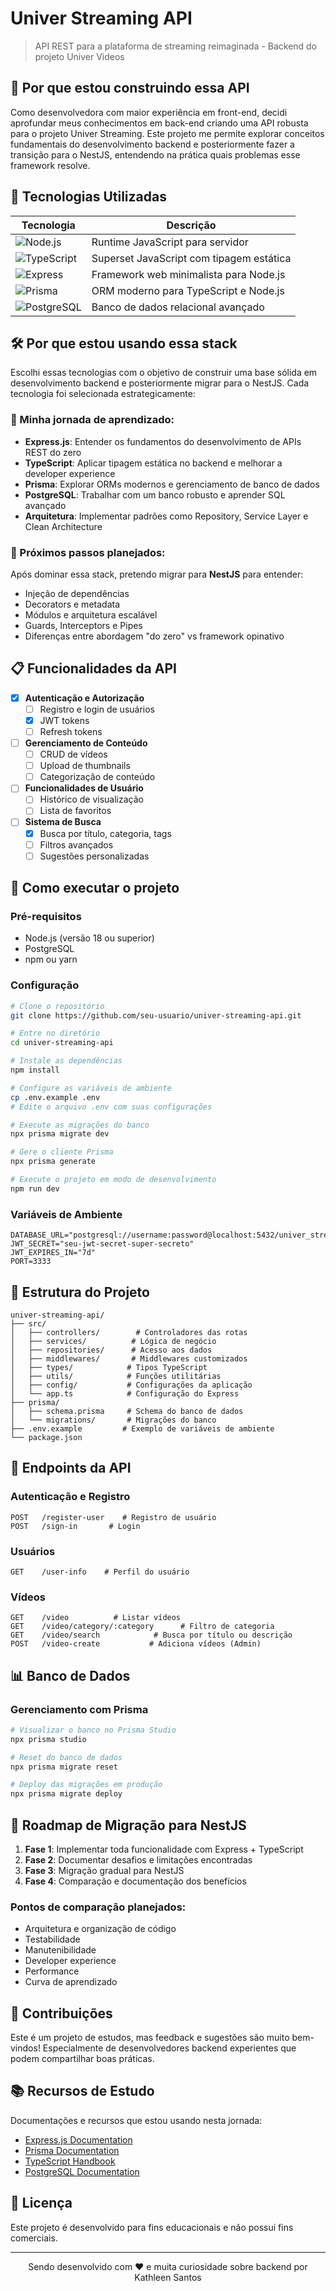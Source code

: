 # Univer Streaming API

> API REST para a plataforma de streaming reimaginada - Backend do projeto Univer Videos

## 🎯 Por que estou construindo essa API

Como desenvolvedora com maior experiência em front-end, decidi aprofundar meus conhecimentos em back-end criando uma API robusta para o projeto Univer Streaming. Este projeto me permite explorar conceitos fundamentais do desenvolvimento backend e posteriormente fazer a transição para o NestJS, entendendo na prática quais problemas esse framework resolve.

## 🚀 Tecnologias Utilizadas

<div align="center">

| Tecnologia | Descrição |
|------------|-----------|
| ![Node.js](https://img.shields.io/badge/Node.js-43853D?style=for-the-badge&logo=node.js&logoColor=white) | Runtime JavaScript para servidor |
| ![TypeScript](https://img.shields.io/badge/TypeScript-007ACC?style=for-the-badge&logo=typescript&logoColor=white) | Superset JavaScript com tipagem estática |
| ![Express](https://img.shields.io/badge/Express.js-404D59?style=for-the-badge&logo=express) | Framework web minimalista para Node.js |
| ![Prisma](https://img.shields.io/badge/Prisma-3982CE?style=for-the-badge&logo=Prisma&logoColor=white) | ORM moderno para TypeScript e Node.js |
| ![PostgreSQL](https://img.shields.io/badge/PostgreSQL-316192?style=for-the-badge&logo=postgresql&logoColor=white) | Banco de dados relacional avançado |

</div>

## 🛠️ Por que estou usando essa stack

Escolhi essas tecnologias com o objetivo de construir uma base sólida em desenvolvimento backend e posteriormente migrar para o NestJS. Cada tecnologia foi selecionada estrategicamente:

### 🎯 Minha jornada de aprendizado:

- **Express.js**: Entender os fundamentos do desenvolvimento de APIs REST do zero
- **TypeScript**: Aplicar tipagem estática no backend e melhorar a developer experience
- **Prisma**: Explorar ORMs modernos e gerenciamento de banco de dados
- **PostgreSQL**: Trabalhar com um banco robusto e aprender SQL avançado
- **Arquitetura**: Implementar padrões como Repository, Service Layer e Clean Architecture

### 🔄 Próximos passos planejados:

Após dominar essa stack, pretendo migrar para **NestJS** para entender:
- Injeção de dependências
- Decorators e metadata
- Módulos e arquitetura escalável
- Guards, Interceptors e Pipes
- Diferenças entre abordagem "do zero" vs framework opinativo

## 📋 Funcionalidades da API

- [x] **Autenticação e Autorização**
  - [ ] Registro e login de usuários
  - [x] JWT tokens
  - [ ] Refresh tokens
  
- [ ] **Gerenciamento de Conteúdo**
  - [ ] CRUD de vídeos
  - [ ] Upload de thumbnails
  - [ ] Categorização de conteúdo
  
- [ ] **Funcionalidades de Usuário**
  - [ ] Histórico de visualização
  - [ ] Lista de favoritos
  
- [ ] **Sistema de Busca**
  - [x] Busca por título, categoria, tags
  - [ ] Filtros avançados
  - [ ] Sugestões personalizadas

## 🚦 Como executar o projeto

### Pré-requisitos
- Node.js (versão 18 ou superior)
- PostgreSQL
- npm ou yarn

### Configuração

```bash
# Clone o repositório
git clone https://github.com/seu-usuario/univer-streaming-api.git

# Entre no diretório
cd univer-streaming-api

# Instale as dependências
npm install

# Configure as variáveis de ambiente
cp .env.example .env
# Edite o arquivo .env com suas configurações

# Execute as migrações do banco
npx prisma migrate dev

# Gere o cliente Prisma
npx prisma generate

# Execute o projeto em modo de desenvolvimento
npm run dev
```

### Variáveis de Ambiente

```env
DATABASE_URL="postgresql://username:password@localhost:5432/univer_streaming"
JWT_SECRET="seu-jwt-secret-super-secreto"
JWT_EXPIRES_IN="7d"
PORT=3333
```

## 📁 Estrutura do Projeto

```
univer-streaming-api/
├── src/
│   ├── controllers/        # Controladores das rotas
│   ├── services/          # Lógica de negócio
│   ├── repositories/      # Acesso aos dados
│   ├── middlewares/       # Middlewares customizados
│   ├── types/            # Tipos TypeScript
│   ├── utils/            # Funções utilitárias
│   ├── config/           # Configurações da aplicação
│   └── app.ts            # Configuração do Express
├── prisma/
│   ├── schema.prisma     # Schema do banco de dados
│   └── migrations/       # Migrações do banco
├── .env.example         # Exemplo de variáveis de ambiente
└── package.json
```

## 🔗 Endpoints da API

### Autenticação e Registro
```
POST   /register-user    # Registro de usuário
POST   /sign-in       # Login

```

### Usuários
```
GET    /user-info    # Perfil do usuário
```

### Vídeos
```
GET    /video          # Listar vídeos
GET    /video/category/:category      # Filtro de categoria
GET    /video/search            # Busca por título ou descrição
POST   /video-create           # Adiciona vídeos (Admin)
```


## 📊 Banco de Dados

### Gerenciamento com Prisma

```bash
# Visualizar o banco no Prisma Studio
npx prisma studio

# Reset do banco de dados
npx prisma migrate reset

# Deploy das migrações em produção
npx prisma migrate deploy
```

## 🔄 Roadmap de Migração para NestJS

1. **Fase 1**: Implementar toda funcionalidade com Express + TypeScript
2. **Fase 2**: Documentar desafios e limitações encontradas
3. **Fase 3**: Migração gradual para NestJS
4. **Fase 4**: Comparação e documentação dos benefícios

### Pontos de comparação planejados:
- Arquitetura e organização de código
- Testabilidade
- Manutenibilidade
- Developer experience
- Performance
- Curva de aprendizado

## 🤝 Contribuições

Este é um projeto de estudos, mas feedback e sugestões são muito bem-vindos! Especialmente de desenvolvedores backend experientes que podem compartilhar boas práticas.

## 📚 Recursos de Estudo

Documentações e recursos que estou usando nesta jornada:
- [Express.js Documentation](https://expressjs.com/)
- [Prisma Documentation](https://www.prisma.io/docs)
- [TypeScript Handbook](https://www.typescriptlang.org/docs/)
- [PostgreSQL Documentation](https://www.postgresql.org/docs/)

## 📝 Licença

Este projeto é desenvolvido para fins educacionais e não possui fins comerciais.

---

<p align="center">
  Sendo desenvolvido com ❤️ e muita curiosidade sobre backend por Kathleen Santos
</p>
